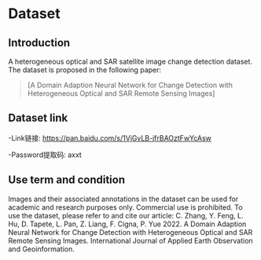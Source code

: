 #  Dataset


## Introduction

A heterogeneous optical and SAR satellite image change detection dataset. The dataset is proposed in the following paper:

> [A Domain Adaption Neural Network for Change Detection with Heterogeneous Optical and SAR Remote Sensing Images] 

 

## Dataset link 

-Link链接:  https://pan.baidu.com/s/1VjGvLB-jfrBAOztFwYcAsw

-Password提取码: axxt

## Use term and condition


Images and their associated annotations in the dataset can be used for academic and research purposes only. Commercial use is prohibited. To use the dataset, please refer to and cite our article:
C. Zhang, Y. Feng, L. Hu, D. Tapete, L. Pan, Z. Liang, F. Cigna, P. Yue 2022. A Domain Adaption Neural Network for Change Detection with Heterogeneous Optical and SAR Remote Sensing Images. International Journal of Applied Earth Observation and Geoinformation.
